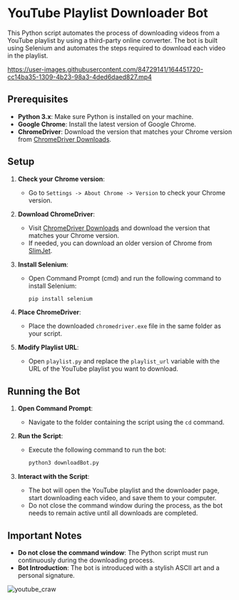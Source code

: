 
# YouTube Playlist Downloader Bot

This Python script automates the process of downloading videos from a YouTube playlist by using a third-party online converter. The bot is built using Selenium and automates the steps required to download each video in the playlist.




https://user-images.githubusercontent.com/84729141/164451720-cc14ba35-1309-4b23-98a3-4ded6daed827.mp4


## Prerequisites

- **Python 3.x**: Make sure Python is installed on your machine.
- **Google Chrome**: Install the latest version of Google Chrome.
- **ChromeDriver**: Download the version that matches your Chrome version from [ChromeDriver Downloads](https://googlechromelabs.github.io/chrome-for-testing/).

## Setup

1. **Check your Chrome version**:
   - Go to `Settings -> About Chrome -> Version` to check your Chrome version.

2. **Download ChromeDriver**:
   - Visit [ChromeDriver Downloads](https://googlechromelabs.github.io/chrome-for-testing/) and download the version that matches your Chrome version.
   - If needed, you can download an older version of Chrome from [SlimJet](https://www.slimjet.com/chrome/google-chrome-old-version.php).

3. **Install Selenium**:
   - Open Command Prompt (cmd) and run the following command to install Selenium:
     ```bash
     pip install selenium
     ```

4. **Place ChromeDriver**:
   - Place the downloaded `chromedriver.exe` file in the same folder as your script.

5. **Modify Playlist URL**:
   - Open `playlist.py` and replace the `playlist_url` variable with the URL of the YouTube playlist you want to download.

## Running the Bot

1. **Open Command Prompt**:
   - Navigate to the folder containing the script using the `cd` command.

2. **Run the Script**:
   - Execute the following command to run the bot:
     ```bash
     python3 downloadBot.py
     ```

3. **Interact with the Script**:
   - The bot will open the YouTube playlist and the downloader page, start downloading each video, and save them to your computer.
   - Do not close the command window during the process, as the bot needs to remain active until all downloads are completed.

## Important Notes

- **Do not close the command window**: The Python script must run continuously during the downloading process.
- **Bot Introduction**: The bot is introduced with a stylish ASCII art and a personal signature.


![youtube_craw](https://github.com/user-attachments/assets/9f246b45-e2f7-4347-9d54-7ba30afbb14e)


